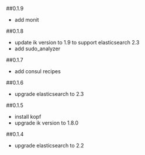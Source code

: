 ##0.1.9
* add monit 

##0.1.8
* update ik version to 1.9 to support elasticsearch 2.3
* add sudo_analyzer

##0.1.7
* add consul recipes

##0.1.6
* upgrade elasticsearch to 2.3

##0.1.5
* install kopf
* upgrade ik version to 1.8.0

##0.1.4
* upgrade elasticsearch to 2.2